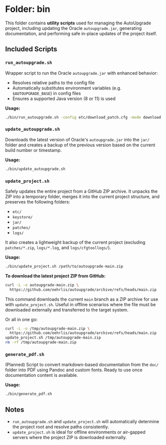 # Folder: bin

This folder contains **utility scripts** used for managing the AutoUpgrade project, including updating the Oracle `autoupgrade.jar`, generating documentation, and performing safe in-place updates of the project itself.

## Included Scripts

### `run_autoupgrade.sh`

Wrapper script to run the Oracle `autoupgrade.jar` with enhanced behavior:

- Resolves relative paths to the config file
- Automatically substitutes environment variables (e.g. `$AUTOUPGRADE_BASE`) in config files
- Ensures a supported Java version (8 or 11) is used

**Usage:**

```bash
./bin/run_autoupgrade.sh -config etc/download_patch.cfg -mode download
```

### `update_autoupgrade.sh`

Downloads the latest version of Oracle's `autoupgrade.jar` into the `jar/` folder and creates a backup of the previous version based on the current build number or timestamp.

**Usage:**

```bash
./bin/update_autoupgrade.sh
```

### `update_project.sh`

Safely updates the entire project from a GitHub ZIP archive. It unpacks the ZIP into a temporary folder, merges it into the current project structure, and preserves the following folders:

- `etc/`
- `keystore/`
- `jar/`
- `patches/`
- `logs/`

It also creates a lightweight backup of the current project (excluding `patches/*.zip`, `logs/*.log`, and `logs/cfgtoollogs/`).

**Usage:**

```bash
./bin/update_project.sh /path/to/autoupgrade-main.zip
````

**To download the latest project ZIP from GitHub:**

```bash
curl -L -o autoupgrade-main.zip \
  https://github.com/oehrlis/autoupgrade/archive/refs/heads/main.zip
```

This command downloads the current `main` branch as a ZIP archive for use with `update_project.sh`. Useful in offline scenarios where the file must be downloaded externally and transferred to the target system.

Or all in one go:

```bash
curl -L -o /tmp/autoupgrade-main.zip \
  https://github.com/oehrlis/autoupgrade/archive/refs/heads/main.zip
update_project.sh /tmp/autoupgrade-main.zip
rm -rf /tmp/autoupgrade-main.zip
```

### `generate_pdf.sh`

(Planned) Script to convert markdown-based documentation from the `doc/` folder into PDF using Pandoc and custom fonts. Ready to use once documentation content is available.

**Usage:**

```bash
./bin/generate_pdf.sh
```

## Notes

- `run_autoupgrade.sh` and `update_project.sh` will automatically determine the project root and resolve paths consistently.
- `update_project.sh` is ideal for offline environments or air-gapped servers where the project ZIP is downloaded externally.
